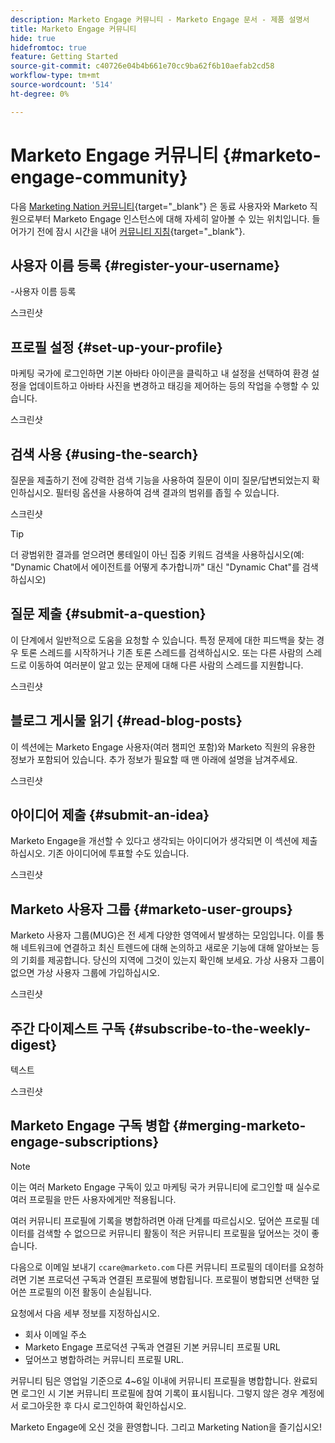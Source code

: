 ```yaml
---
description: Marketo Engage 커뮤니티 - Marketo Engage 문서 - 제품 설명서
title: Marketo Engage 커뮤니티
hide: true
hidefromtoc: true
feature: Getting Started
source-git-commit: c40726e04b4b661e70cc9ba62f6b10aefab2cd58
workflow-type: tm+mt
source-wordcount: '514'
ht-degree: 0%

---
```


# Marketo Engage 커뮤니티 {#marketo-engage-community}

다음 [Marketing Nation 커뮤니티](https://nation.marketo.com/){target="_blank"} 은 동료 사용자와 Marketo 직원으로부터 Marketo Engage 인스턴스에 대해 자세히 알아볼 수 있는 위치입니다. 들어가기 전에 잠시 시간을 내어 [커뮤니티 지침](https://nation.marketo.com/t5/community-guidelines/ct-p/community-guidelines){target="_blank"}.

## 사용자 이름 등록 {#register-your-username}

-사용자 이름 등록

스크린샷

## 프로필 설정 {#set-up-your-profile}

마케팅 국가에 로그인하면 기본 아바타 아이콘을 클릭하고 내 설정을 선택하여 환경 설정을 업데이트하고 아바타 사진을 변경하고 태깅을 제어하는 등의 작업을 수행할 수 있습니다.

스크린샷

## 검색 사용 {#using-the-search}

질문을 제출하기 전에 강력한 검색 기능을 사용하여 질문이 이미 질문/답변되었는지 확인하십시오. 필터링 옵션을 사용하여 검색 결과의 범위를 좁힐 수 있습니다.

스크린샷

>[!TIP]
>
>더 광범위한 결과를 얻으려면 롱테일이 아닌 집중 키워드 검색을 사용하십시오(예: &quot;Dynamic Chat에서 에이전트를 어떻게 추가합니까&quot; 대신 &quot;Dynamic Chat&quot;를 검색하십시오)

## 질문 제출 {#submit-a-question}

이 단계에서 일반적으로 도움을 요청할 수 있습니다. 특정 문제에 대한 피드백을 찾는 경우 토론 스레드를 시작하거나 기존 토론 스레드를 검색하십시오. 또는 다른 사람의 스레드로 이동하여 여러분이 알고 있는 문제에 대해 다른 사람의 스레드를 지원합니다.

스크린샷

## 블로그 게시물 읽기 {#read-blog-posts}

이 섹션에는 Marketo Engage 사용자(여러 챔피언 포함)와 Marketo 직원의 유용한 정보가 포함되어 있습니다. 추가 정보가 필요할 때 맨 아래에 설명을 남겨주세요.

스크린샷

## 아이디어 제출 {#submit-an-idea}

Marketo Engage을 개선할 수 있다고 생각되는 아이디어가 생각되면 이 섹션에 제출하십시오. 기존 아이디어에 투표할 수도 있습니다.

스크린샷

## Marketo 사용자 그룹 {#marketo-user-groups}

Marketo 사용자 그룹(MUG)은 전 세계 다양한 영역에서 발생하는 모임입니다. 이를 통해 네트워크에 연결하고 최신 트렌드에 대해 논의하고 새로운 기능에 대해 알아보는 등의 기회를 제공합니다. 당신의 지역에 그것이 있는지 확인해 보세요. 가상 사용자 그룹이 없으면 가상 사용자 그룹에 가입하십시오.

스크린샷

## 주간 다이제스트 구독 {#subscribe-to-the-weekly-digest}

텍스트

스크린샷

## Marketo Engage 구독 병합 {#merging-marketo-engage-subscriptions}

>[!NOTE]
>
>이는 여러 Marketo Engage 구독이 있고 마케팅 국가 커뮤니티에 로그인할 때 실수로 여러 프로필을 만든 사용자에게만 적용됩니다.

여러 커뮤니티 프로필에 기록을 병합하려면 아래 단계를 따르십시오. 덮어쓴 프로필 데이터를 검색할 수 없으므로 커뮤니티 활동이 적은 커뮤니티 프로필을 덮어쓰는 것이 좋습니다.

다음으로 이메일 보내기 `ccare@marketo.com` 다른 커뮤니티 프로필의 데이터를 요청하려면 기본 프로덕션 구독과 연결된 프로필에 병합됩니다. 프로필이 병합되면 선택한 덮어쓴 프로필의 이전 활동이 손실됩니다.

요청에서 다음 세부 정보를 지정하십시오.

* 회사 이메일 주소
* Marketo Engage 프로덕션 구독과 연결된 기본 커뮤니티 프로필 URL
* 덮어쓰고 병합하려는 커뮤니티 프로필 URL.

커뮤니티 팀은 영업일 기준으로 4~6일 이내에 커뮤니티 프로필을 병합합니다. 완료되면 로그인 시 기본 커뮤니티 프로필에 참여 기록이 표시됩니다. 그렇지 않은 경우 계정에서 로그아웃한 후 다시 로그인하여 확인하십시오.

<p>

Marketo Engage에 오신 것을 환영합니다. 그리고 Marketing Nation을 즐기십시오!
